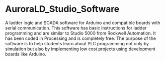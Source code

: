 # AuroraLD_Studio_Software
A ladder logic and SCADA software for Arduino and compatible boards with serial communication. This software has basic instructions for ladder programming and are similar to Studio 5000 from Rockwell Automation. It has been coded in Processing and is completely free. The purpose of the software is to help students learn about PLC programming not only by simulation but also by implementing low cost projects using development boards like Arduino.
